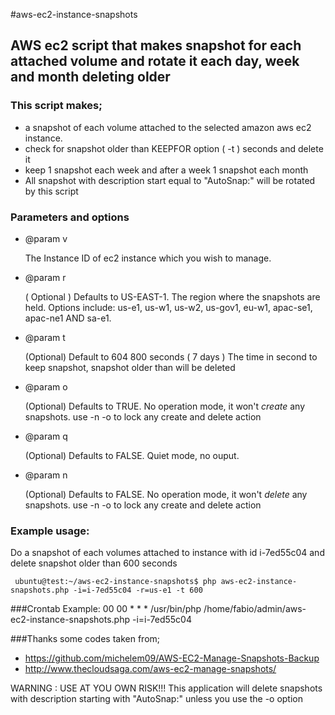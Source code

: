 #aws-ec2-instance-snapshots 
 
## AWS ec2 script that makes snapshot for each attached volume and rotate it each day, week and month deleting older 
 
### This script makes;
* a snapshot of each volume attached to the selected amazon aws ec2 instance.
* check for snapshot older than KEEPFOR option ( -t )  seconds and delete it 
* keep 1 snapshot each week and after a week 1 snapshot each month
* All snapshot with description start equal to "AutoSnap:" will be rotated by this script
  
### Parameters and options
* @param v

	The Instance ID of ec2 instance which you wish to manage.
* @param r

	( Optional ) Defaults to US-EAST-1.
	The region where the snapshots are held.
	Options include: us-e1, us-w1, us-w2, us-gov1, eu-w1, apac-se1, apac-ne1 AND sa-e1.
* @param t

	(Optional) Default to 604 800 seconds ( 7 days )
	The time in second to keep snapshot, snapshot older than will be deleted
* @param o

	(Optional) Defaults to TRUE.
	No operation mode, it won't *create* any snapshots. use -n -o to lock any create 				   and delete action
* @param q

	(Optional) Defaults to FALSE.
	Quiet mode, no ouput.
* @param n

	(Optional) Defaults to FALSE.
	No operation mode, it won't *delete* any snapshots. use -n -o to lock any create and delete action
 
### Example usage:
Do a snapshot of each volumes attached to instance with id i-7ed55c04 and delete snapshot older than 600 seconds

     ubuntu@test:~/aws-ec2-instance-snapshots$ php aws-ec2-instance-snapshots.php -i=i-7ed55c04 -r=us-e1 -t 600


###Crontab Example:
    00 00 * * * /usr/bin/php /home/fabio/admin/aws-ec2-instance-snapshots.php -i=i-7ed55c04

###Thanks
  some codes taken from;
  * https://github.com/michelem09/AWS-EC2-Manage-Snapshots-Backup
  * http://www.thecloudsaga.com/aws-ec2-manage-snapshots/
  
WARNING : USE AT YOU OWN RISK!!! This application will delete snapshots with description starting with "AutoSnap:" unless you use the -o option
